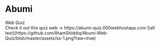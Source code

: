 <h1>Abumi</h1>
Web Quiz <br>
Check it out this quiz web -> https://abumi-quiz.000webhostapp.com
![alt text](https://github.com/IlhamShiddiq/Abumi-Web-Quiz/blob/master/assets/ss-1.png?raw=true)
